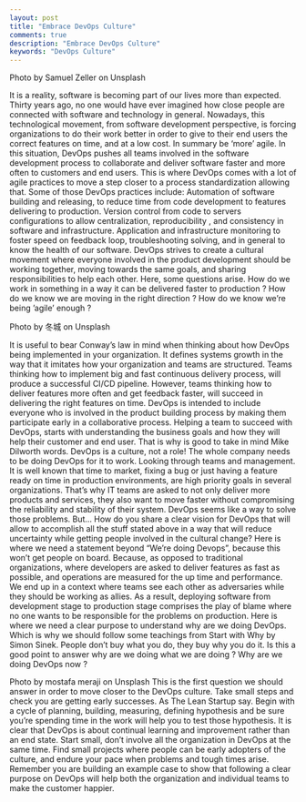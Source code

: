 ```yaml
---
layout: post
title: "Embrace DevOps Culture"
comments: true
description: "Embrace DevOps Culture"
keywords: "DevOps Culture"
---
```



Photo by Samuel Zeller on Unsplash

It is a reality, software is becoming part of our lives more than expected. Thirty years ago, no one would have ever imagined how close people are connected with software and technology in general. Nowadays, this technological movement, from software development perspective, is forcing organizations to do their work better in order to give to their end users the correct features on time, and at a low cost. In summary be ‘more’ agile. In this situation, DevOps pushes all teams involved in the software development process to collaborate and deliver software faster and more often to customers and end users. This is where DevOps comes with a lot of agile practices to move a step closer to a process standardization allowing that. Some of those DevOps practices include:
Automation of software building and releasing, to reduce time from code development to features delivering to production.
Version control from code to servers configurations to allow centralization, reproducibility , and consistency in software and infrastructure.
Application and infrastructure monitoring to foster speed on feedback loop, troubleshooting solving, and in general to know the health of our software.
DevOps strives to create a cultural movement where everyone involved in the product development should be working together, moving towards the same goals, and sharing responsibilities to help each other. Here, some questions arise.
How do we work in something in a way it can be delivered faster to production ? How do we know we are moving in the right direction ? How do we know we’re being ’agile’ enough ?

Photo by 冬城 on Unsplash

It is useful to bear Conway’s law in mind when thinking about how DevOps being implemented in your organization. It defines systems growth in the way that it imitates how your organization and teams are structured. Teams thinking how to implement big and fast continuous delivery process, will produce a successful CI/CD pipeline. However, teams thinking how to deliver features more often and get feedback faster, will succeed in delivering the right features on time.
DevOps is intended to include everyone who is involved in the product building process by making them participate early in a collaborative process. Helping a team to succeed with DevOps, starts with understanding the business goals and how they will help their customer and end user. That is why is good to take in mind Mike Dilworth words.
DevOps is a culture, not a role! The whole company needs to be doing DevOps for it to work.
Looking through teams and management.
It is well known that time to market, fixing a bug or just having a feature ready on time in production environments, are high priority goals in several organizations. That’s why IT teams are asked to not only deliver more products and services, they also want to move faster without compromising the reliability and stability of their system. DevOps seems like a way to solve those problems. But…
How do you share a clear vision for DevOps that will allow to accomplish all the stuff stated above in a way that will reduce uncertainty while getting people involved in the cultural change?
Here is where we need a statement beyond “We’re doing Devops”, because this won’t get people on board. Because, as opposed to traditional organizations, where developers are asked to deliver features as fast as possible, and operations are measured for the up time and performance. We end up in a context where teams see each other as adversaries while they should be working as allies. As a result, deploying software from development stage to production stage comprises the play of blame where no one wants to be responsible for the problems on production.
Here is where we need a clear purpose to understand why are we doing DevOps. Which is why we should follow some teachings from Start with Why by Simon Sinek.
People don’t buy what you do, they buy why you do it.
Is this a good point to answer why are we doing what we are doing ? Why are we doing DevOps now ?

Photo by mostafa meraji on Unsplash
This is the first question we should answer in order to move closer to the DevOps culture. Take small steps and check you are getting early successes. As The Lean Startup say. Begin with a cycle of planning, building, measuring, defining hypothesis and be sure you’re spending time in the work will help you to test those hypothesis. It is clear that DevOps is about continual learning and improvement rather than an end state. Start small, don’t involve all the organization in DevOps at the same time. Find small projects where people can be early adopters of the culture, and endure your pace when problems and tough times arise. Remember you are building an example case to show that following a clear purpose on DevOps will help both the organization and individual teams to make the customer happier.
